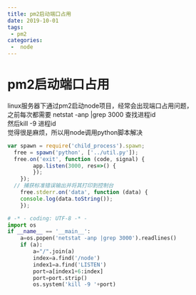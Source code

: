 ```yaml
---
title: pm2启动端口占用
date: 2019-10-01
tags:
 - pm2
categories:
 -  node
---
```

# pm2启动端口占用
linux服务器下通过pm2启动node项目，经常会出现端口占用问题，  
之前每次都需要 netstat -anp |grep 3000 查找进程id   
然后kill -9 进程id  
觉得很是麻烦，所以用node调用python脚本解决  
``` js
var spawn = require('child_process').spawn; 
  free = spawn('python', ['../util.py']);
  free.on('exit', function (code, signal) { 
        app.listen(3000, res=>() {
        });
    });
  // 捕获标准错误输出并将其打印到控制台 
    free.stderr.on('data', function (data) { 
    console.log(data.toString()); 
    }); 
```


``` py
# -* - coding: UTF-8 -* -
import os
if __name__ == '__main__':
    a=os.popen('netstat -anp |grep 3000').readlines()
    if (a):
        a="/".join(a)
        index=a.find('/node')
        index1=a.find('LISTEN')
        port=a[index1+6:index]
        port=port.strip()
        os.system('kill -9 '+port)
```